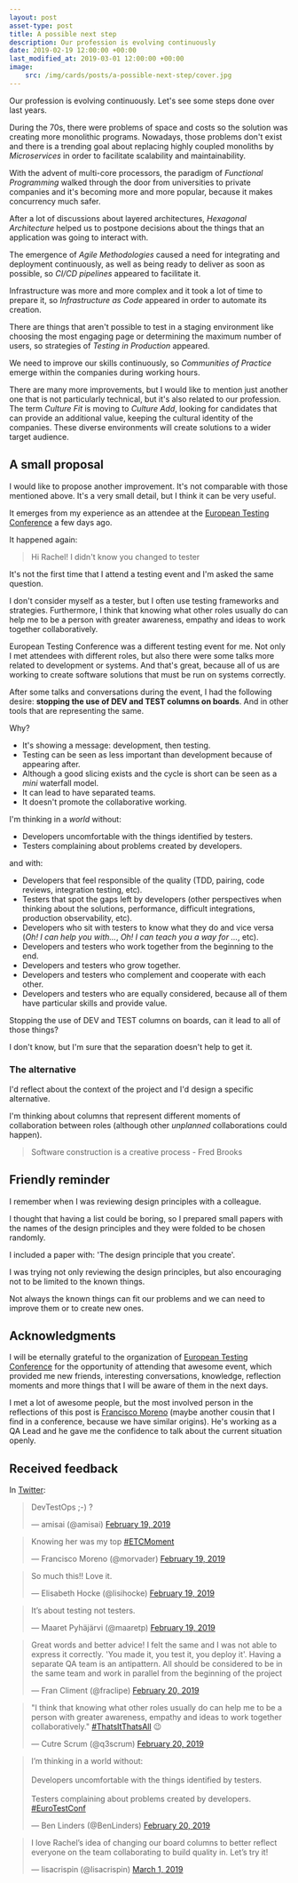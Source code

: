 ```yaml
---
layout: post
asset-type: post
title: A possible next step
description: Our profession is evolving continuously
date: 2019-02-19 12:00:00 +00:00
last_modified_at: 2019-03-01 12:00:00 +00:00
image:
    src: /img/cards/posts/a-possible-next-step/cover.jpg
---
```


Our profession is evolving continuously. Let's see some steps done over last years.

During the 70s, there were problems of space and costs so the solution was creating more monolithic programs. Nowadays, those problems don't exist and there is a trending goal about replacing highly coupled monoliths by _Microservices_ in order to facilitate scalability and maintainability.

With the advent of multi-core processors, the paradigm of _Functional Programming_ walked through the door from universities to private companies and it's becoming more and more popular, because it makes concurrency much safer.

After a lot of discussions about layered architectures, _Hexagonal Architecture_ helped us to postpone decisions about the things that an application was going to interact with.

The emergence of _Agile Methodologies_ caused a need for integrating and deployment continuously, as well as being ready to deliver as soon as possible, so _CI/CD pipelines_ appeared to facilitate it.

Infrastructure was more and more complex and it took a lot of time to prepare it, so _Infrastructure as Code_ appeared in order to automate its creation.

There are things that aren't possible to test in a staging environment like choosing the most engaging page or determining the maximum number of users, so strategies of _Testing in Production_ appeared.

We need to improve our skills continuously, so _Communities of Practice_ emerge within the companies during working hours.

There are many more improvements, but I would like to mention just another one that is not particularly technical, but it's also related to our profession. The term _Culture Fit_ is moving to _Culture Add_, looking for candidates that can provide an additional value, keeping the cultural identity of the companies. These diverse environments will create solutions to a wider target audience.

## A small proposal

I would like to propose another improvement. It's not comparable with those mentioned above. It's a very small detail, but I think it can be very useful.

It emerges from my experience as an attendee at the [European Testing Conference](https://europeantestingconference.eu) a few days ago.

It happened again:

> Hi Rachel! I didn't know you changed to tester

It's not the first time that I attend a testing event and I'm asked the same question. 

I don't consider myself as a tester, but I often use testing frameworks and strategies. Furthermore, I think that knowing what other roles usually do can help me to be a person with greater awareness, empathy and ideas to work together collaboratively.

European Testing Conference was a different testing event for me. Not only I met attendees with different roles, but also there were some talks more related to development or systems. And that's great, because all of us are working to create software solutions that must be run on systems correctly.

After some talks and conversations during the event, I had the following desire: **stopping the use of DEV and TEST columns on boards**. And in other tools that are representing the same.

Why?

* It's showing a message: development, then testing.
* Testing can be seen as less important than development because of appearing after.
* Although a good slicing exists and the cycle is short can be seen as a _mini_ waterfall model.
* It can lead to have separated teams.
* It doesn't promote the collaborative working.

I'm thinking in a _world_ without:

* Developers uncomfortable with the things identified by testers.
* Testers complaining about problems created by developers.

and with:

* Developers that feel responsible of the quality (TDD, pairing, code reviews, integration testing, etc).
* Testers that spot the gaps left by developers (other perspectives when thinking about the solutions, performance, difficult integrations, production observability, etc).
* Developers who sit with testers to know what they do and vice versa (_Oh! I can help you with..._, _Oh! I can teach you a way for ..._, etc).
* Developers and testers who work together from the beginning to the end.
* Developers and testers who grow together.
* Developers and testers who complement and cooperate with each other.
* Developers and testers who are equally considered, because all of them have particular skills and provide value.

Stopping the use of DEV and TEST columns on boards, can it lead to all of those things?

I don't know, but I'm sure that the separation doesn't help to get it.

### The alternative

I'd reflect about the context of the project and I'd design a specific alternative.

I'm thinking about columns that represent different moments of collaboration between roles (although other _unplanned_ collaborations could happen). 

> Software construction is a creative process - Fred Brooks 

## Friendly reminder

I remember when I was reviewing design principles with a colleague.

I thought that having a list could be boring, so I prepared small papers with the names of the design principles and they were folded to be chosen randomly. 

I included a paper with: 'The design principle that you create'.

I was trying not only reviewing the design principles, but also encouraging not to be limited to the known things.

Not always the known things can fit our problems and we can need to improve them or to create new ones.

## Acknowledgments

I will be eternally grateful to the organization of [European Testing Conference](https://europeantestingconference.eu) for the opportunity of attending that awesome event, which provided me new friends, interesting conversations, knowledge, reflection moments and more things that I will be aware of them in the next days.

I met a lot of awesome people, but the most involved person in the reflections of this post is [Francisco Moreno](https://twitter.com/morvader) (maybe another cousin that I find in a conference, because we have similar origins). He's working as a QA Lead and he gave me the confidence to talk about the current situation openly.

## Received feedback

In [Twitter](https://twitter.com/bberrycarmen/status/1097833633275105282):

<blockquote class="twitter-tweet" data-conversation="none" data-lang="en"><p lang="da" dir="ltr">DevTestOps ;-) ?</p>&mdash; amisai (@amisai) <a href="https://twitter.com/amisai/status/1097845674870222851?ref_src=twsrc%5Etfw">February 19, 2019</a></blockquote>

<blockquote class="twitter-tweet" data-lang="en"><p lang="en" dir="ltr">Knowing her was my top <a href="https://twitter.com/hashtag/ETCMoment?src=hash&amp;ref_src=twsrc%5Etfw">#ETCMoment</a> </p>&mdash; Francisco Moreno (@morvader) <a href="https://twitter.com/morvader/status/1097858160856125441?ref_src=twsrc%5Etfw">February 19, 2019</a></blockquote>

<blockquote class="twitter-tweet" data-lang="en"><p lang="en" dir="ltr">So much this!! Love it. </p>&mdash; Elisabeth Hocke (@lisihocke) <a href="https://twitter.com/lisihocke/status/1097924838503731204?ref_src=twsrc%5Etfw">February 19, 2019</a></blockquote>

<blockquote class="twitter-tweet" data-lang="en"><p lang="en" dir="ltr">It’s about testing not testers. </p>&mdash; Maaret Pyhäjärvi (@maaretp) <a href="https://twitter.com/maaretp/status/1097959283512274945?ref_src=twsrc%5Etfw">February 19, 2019</a></blockquote>

<blockquote class="twitter-tweet" data-lang="en"><p lang="en" dir="ltr">Great words and better advice! I felt the same and I was not able to express it correctly. &#39;You made it, you test it, you deploy it&#39;. Having a separate QA team is an antipattern. All should be considered to be in the same team and work in parallel from the beginning of the project</p>&mdash; Fran Climent (@fraclipe) <a href="https://twitter.com/fraclipe/status/1098090551981813762?ref_src=twsrc%5Etfw">February 20, 2019</a></blockquote>

<blockquote class="twitter-tweet" data-lang="en"><p lang="en" dir="ltr">&quot;I think that knowing what other roles usually do can help me to be a person with greater awareness, empathy and ideas to work together collaboratively.&quot; <a href="https://twitter.com/hashtag/ThatsItThatsAll?src=hash&amp;ref_src=twsrc%5Etfw">#ThatsItThatsAll</a> 😉</p>&mdash; Cutre Scrum (@q3scrum) <a href="https://twitter.com/q3scrum/status/1098113142759063553?ref_src=twsrc%5Etfw">February 20, 2019</a></blockquote>

<blockquote class="twitter-tweet" data-lang="en"><p lang="en" dir="ltr">I’m thinking in a world without:<br><br> Developers uncomfortable with the things identified by testers.<br><br> Testers complaining about problems created by developers. <a href="https://twitter.com/hashtag/EuroTestConf?src=hash&amp;ref_src=twsrc%5Etfw">#EuroTestConf</a> </p>&mdash; Ben Linders (@BenLinders) <a href="https://twitter.com/BenLinders/status/1098221135668363264?ref_src=twsrc%5Etfw">February 20, 2019</a></blockquote>

<blockquote class="twitter-tweet" data-lang="en"><p lang="en" dir="ltr">I love Rachel’s idea of changing our board columns to better reflect everyone on the team collaborating to build quality in. Let’s try it! </p>&mdash; lisacrispin (@lisacrispin) <a href="https://twitter.com/lisacrispin/status/1101463721099051008?ref_src=twsrc%5Etfw">March 1, 2019</a></blockquote>

<script async src="https://platform.twitter.com/widgets.js" charset="utf-8"></script>
